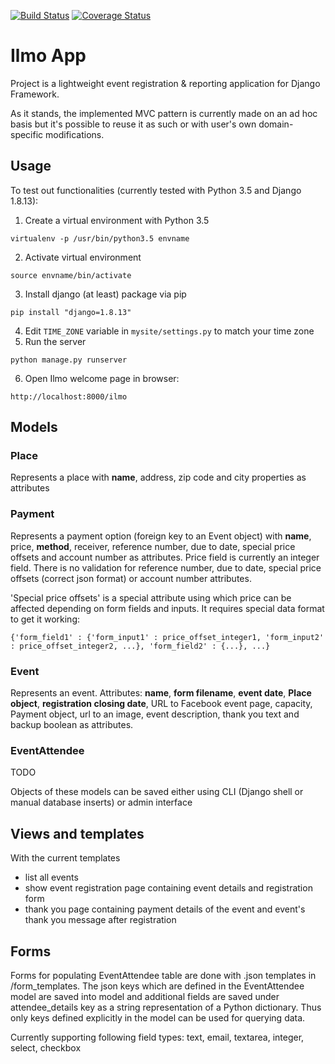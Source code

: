 [![Build Status](https://travis-ci.org/mremes/django-ilmo-app.svg?branch=master)](https://travis-ci.org/mremes/django-ilmo-app) [![Coverage Status](https://coveralls.io/repos/github/mremes/django-ilmo-app/badge.svg?branch=master)](https://coveralls.io/github/mremes/django-ilmo-app?branch=master)
# Ilmo App
Project is a lightweight event registration & reporting application for Django Framework.

As it stands, the implemented MVC pattern is currently made on an ad hoc basis but it's possible to reuse it as such or with user's own domain-specific modifications.

## Usage
To test out functionalities (currently tested with Python 3.5 and Django 1.8.13):
1) Create a virtual environment with Python 3.5
```
virtualenv -p /usr/bin/python3.5 envname
```
2) Activate virtual environment
```
source envname/bin/activate
```
3) Install django (at least) package via pip
```
pip install "django=1.8.13"
```
4) Edit ```TIME_ZONE``` variable in ```mysite/settings.py``` to match your time zone
5) Run the server
```
python manage.py runserver
```
6) Open Ilmo welcome page in browser:
```
http://localhost:8000/ilmo
```
## Models

### Place
Represents a place with **name**, address, zip code and city properties as attributes
### Payment
Represents a payment option (foreign key to an Event object) with **name**, price, **method**, receiver, reference number, due to date, special price offsets and account number as attributes. Price field is currently an integer field. There is no validation for reference number, due to date, special price offsets (correct json format) or account number attributes.

'Special price offsets' is a special attribute using which price can be affected depending on form fields and inputs. It requires special data format to get it working:

```
{'form_field1' : {'form_input1' : price_offset_integer1, 'form_input2' : price_offset_integer2, ...}, 'form_field2' : {...}, ...}
```

### Event
Represents an event. Attributes: **name**, **form filename**, **event date**, **Place object**, **registration closing date**, URL to Facebook event page, capacity, Payment object, url to an image, event description, thank you text and backup boolean as attributes.


### EventAttendee
TODO

Objects of these models can be saved either using CLI (Django shell or manual database inserts) or admin interface

## Views and templates
With the current templates
- list all events
- show event registration page containing event details and registration form
- thank you page containing payment details of the event and event's thank you message after registration

## Forms
Forms for populating EventAttendee table are done with .json templates in /form_templates. The json keys which are defined in the EventAttendee model are saved into model and additional fields are saved under attendee_details key as a string representation of a Python dictionary. Thus only keys defined explicitly in the model can be used for querying data.

Currently supporting following field types: text, email, textarea, integer, select, checkbox
